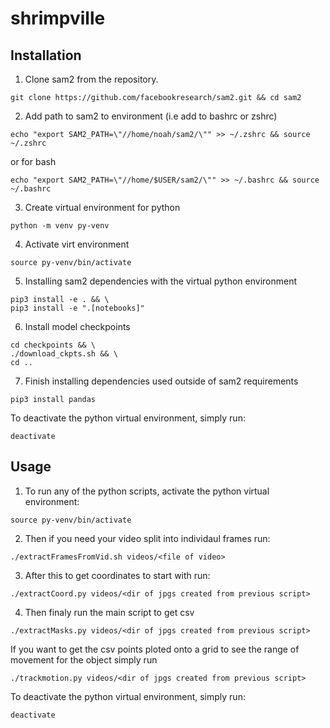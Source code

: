 # shrimpville

## Installation

1. Clone sam2 from the repository.

```
git clone https://github.com/facebookresearch/sam2.git && cd sam2
```

2. Add path to sam2 to environment (i.e add to bashrc or zshrc)

```
echo "export SAM2_PATH=\"//home/noah/sam2/\"" >> ~/.zshrc && source ~/.zshrc

```

or for bash

```
echo "export SAM2_PATH=\"//home/$USER/sam2/\"" >> ~/.bashrc && source ~/.bashrc

```

3. Create virtual environment for python

```
python -m venv py-venv
```

4. Activate virt environment

```
source py-venv/bin/activate
```

5. Installing sam2 dependencies with the virtual python environment

```
pip3 install -e . && \
pip3 install -e ".[notebooks]"
```

6. Install model checkpoints

```
cd checkpoints && \
./download_ckpts.sh && \
cd ..
```

7. Finish installing dependencies used outside of sam2 requirements

```
pip3 install pandas
```

To deactivate the python virtual environment, simply run:
```
deactivate
```

## Usage
1. To run any of the python scripts, activate the python virtual environment:

```
source py-venv/bin/activate
```

2. Then if you need your video split into individaul frames run:

```
./extractFramesFromVid.sh videos/<file of video>
```

3. After this to get coordinates to start with run:

```
./extractCoord.py videos/<dir of jpgs created from previous script>
```

4. Then finaly run the main script to get csv

```
./extractMasks.py videos/<dir of jpgs created from previous script>
```

If you want to get the csv points ploted onto a grid to see the range of movement for the object simply run

```
./trackmotion.py videos/<dir of jpgs created from previous script>
```

To deactivate the python virtual environment, simply run:

```
deactivate
```
